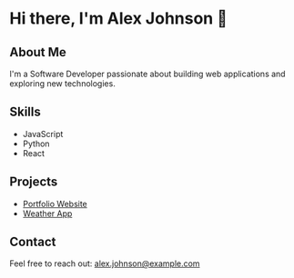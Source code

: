 # Hi there, I'm Alex Johnson 👋

## About Me
I'm a Software Developer passionate about building web applications and exploring new technologies.

## Skills
- JavaScript
- Python
- React

## Projects
- [Portfolio Website](https://github.com/alexjohnson/portfolio)
- [Weather App](https://github.com/alexjohnson/weather-app)

## Contact
Feel free to reach out: alex.johnson@example.com
